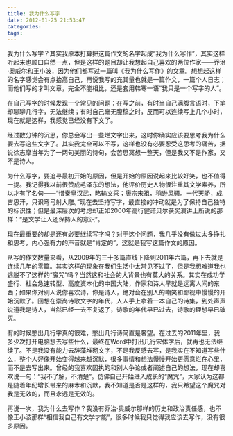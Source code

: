 ```yaml
---
title: 我为什么写字
date: 2012-01-25 21:53:47
categories:
tags:
---
```


我为什么写字？其实我原本打算把这篇作文的名字起成“我为什么写作”，其实这样听起来也顺口自然一点，但是这样的题目却让我想起自己喜欢的两位作家——乔治·奥威尔和王小波，因为他们都写过一篇叫《我为什么写作》的文章。想想起这样的名字感觉会有点抬高自己，再说我写的充其量也就是一篇作文，一篇个人日志；而他们写的才叫文章，完全不能相比，还是套用韩寒一语“我只是一个写字的人”。

在自己写字的时候发现一个常见的问题：在写之前，有时当自己满腹言语时，下笔却聊聊几行字，无法继续；有时自己毫无腹稿之时，反而可以连续写上几个小时，现在就是这样，我感觉已经没有下文了。

经过数分钟的沉思，你总会写出一些烂文字出来，这时你确实应该要思考我为什么要去写这些文字了。其实我完全可以不写，这样也没有必要忍受这思考的痛苦，据说徐志摩当年为了一两句美丽的诗句，会苦思冥想一整天，但是我又不是作家，又不是诗人。

为什么写字，要追寻最初开始的原因，但是开始的原因说起来比较好笑，也不值得一提。我记得我以前很赞成毛泽东的想法，他评价历史人物很注重其文学素养，所以才有了名句——“惜秦皇汉武，略输文采；唐宗宋祖，稍逊风骚。一代天骄，成吉思汗，只识弯弓射大雕。”现在去坚持写字，最直接的冲动就是为了保持自己独特的标识性；但是最深层次的考虑却正如2000年高行健诺贝尔获奖演讲上所说的那样：“是文学让人还保持人的意识”。

现在最重要的却是还有必要继续写字吗？对于这个问题，我几乎没有做过太多挣扎和思考，内心强有力的声音就是“肯定的”，这就是我写这篇作文的原因。

从写的作文数量来看，从2009年的三十多篇直线下降到2011年六篇，再下去就是连续几年的零篇。其实这样的现象在我们生活中太常见不过了，但是我想难道我也逃脱不了这样的“魔咒”吗？当然这和社会的大背景也有莫大的关系。其实在成功学盛行、社会急速转型、高度资本化的中国大陆，作家和诗人早就是远离人间的东西；如果你对别人说你喜欢诗，你是诗人，绝对会在别人的嘲笑和鄙视中慢慢的开始沉默了。回想在崇尚诗歌文字的年代，人人手上拿着一本自己的诗集，到处声声说道我是诗人，当然已经一去不复返了，诗歌的年代早已过去，诗歌的理想早已破灭。

有的时候憋出几行字真的很难，憋出几行诗简直是奢望。在过去的2011年里，我多少次打开电脑想去写些什么，最终在Word中打出几行宋体字后，就再也无法继续了。不是我没有能力去辞藻堆砌文字，不是我反感去写，是我实在不知道写些什么，整个人好像开始变得越来越沉默，很多事情和想法慢慢开始更愿意烂在心里，而不是去写出来。曾经的我喜欢固执的和别人争论或者阐述自己的想法，现在却喜欢说一句：“我不了解，不清楚”。仿佛自己开始进入成长的“魔咒”，大家认为这都是随着年纪增长带来的麻木和沉默，我不知道是否是这样的，我只希望这个魔咒对我是无效的，而且永远是无效的。

再说一次，我为什么去写作？我没有乔治·奥威尔那样的历史和政治责任感，也不像王小波那样“相信我自己有文学才能”，很多时候我只觉得我应该去写作，没有很多原因。